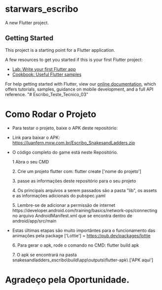 # starwars_escribo

A new Flutter project.

## Getting Started

This project is a starting point for a Flutter application.

A few resources to get you started if this is your first Flutter project:

- [Lab: Write your first Flutter app](https://flutter.dev/docs/get-started/codelab)
- [Cookbook: Useful Flutter samples](https://flutter.dev/docs/cookbook)

For help getting started with Flutter, view our
[online documentation](https://flutter.dev/docs), which offers tutorials,
samples, guidance on mobile development, and a full API reference.
"# Escribo_Teste_Tecnico_03" 

# Como Rodar o Projeto

- Para testar o projeto, baixe o APK deste repositório: 
- Link para baixar o APK: https://luanfern.mxw.com.br/Escribo_SnakesandLadders.zip
- O código completo do game está neste Repositório.
    <p>1 Abra o seu CMD</p>
    <p>2. Crie um projeto flutter com: flutter create ['nome do projeto']</p>
    <p>3. passe as informações deste repositório para o seu projeto</p>
    <p>4. Os principais arquivos a serem passados são a pasta "lib", os assets e as informações adicionais do pubspec.yaml</p>
    <p>5. Lembre-se de adicionar a permissão de internet https://developer.android.com/training/basics/network-ops/connecting no arquivo AndroidManifest.xml que se encontra dentro de android/app/src/main</p>

- Estas últimas etapas são muito importântes para o funcionamento das animações pela package ['Lottie'] = https://pub.dev/packages/lottie
    
    <p>6. Para gerar o apk, rode o comando no CMD: flutter build apk</p>
    <p>7. O apk se encontrará na pasta snakesandladders_escribo\build\app\outputs\flutter-apk\ ['APK aqui']</p>


# Agradeço pela Oportunidade.
